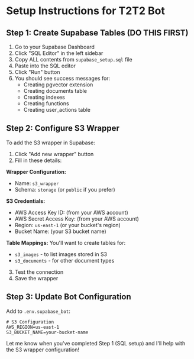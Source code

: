 # Setup Instructions for T2T2 Bot

## Step 1: Create Supabase Tables (DO THIS FIRST)

1. Go to your Supabase Dashboard
2. Click "SQL Editor" in the left sidebar
3. Copy ALL contents from `supabase_setup.sql` file
4. Paste into the SQL editor
5. Click "Run" button
6. You should see success messages for:
   - Creating pgvector extension
   - Creating documents table
   - Creating indexes
   - Creating functions
   - Creating user_actions table

## Step 2: Configure S3 Wrapper

To add the S3 wrapper in Supabase:

1. Click "Add new wrapper" button
2. Fill in these details:

**Wrapper Configuration:**
- Name: `s3_wrapper`
- Schema: `storage` (or `public` if you prefer)

**S3 Credentials:**
- AWS Access Key ID: (from your AWS account)
- AWS Secret Access Key: (from your AWS account)
- Region: `us-east-1` (or your bucket's region)
- Bucket Name: (your S3 bucket name)

**Table Mappings:**
You'll want to create tables for:
- `s3_images` - to list images stored in S3
- `s3_documents` - for other document types

3. Test the connection
4. Save the wrapper

## Step 3: Update Bot Configuration

Add to `.env.supabase_bot`:
```
# S3 Configuration
AWS_REGION=us-east-1
S3_BUCKET_NAME=your-bucket-name
```

Let me know when you've completed Step 1 (SQL setup) and I'll help with the S3 wrapper configuration!